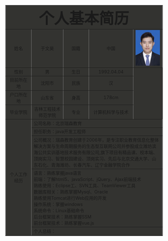 <html>
<head>
<title>个人简历</title>
</head>
<body>
<table border="1"  cellpadding="3" cellspacing="3" align="center" bgcolor="#33333">
<tr align="center" >
<td align="center" colspan="5">
<font size="13"><b>个人基本简历</b></font>
</td>
</tr>
<tr align="center">
<td width="150">姓名</td>
<td width="200">于文昊</td>
<td width="150">国籍</td>
<td width="200">中国</td>
<td width="200"><img src="./yuwenhao.png"></td>
</tr>
<tr align="center">
  <td>性别</td>
  <td>男</td>
  <td>生日</td>
  <td>1992.04.04</td>
</tr>
<tr align="center">
  <td>目前所在地</td>
  <td>沈阳市</td>
  <td>民族</td>
  <td>汉</td>
</tr>
<tr align="center">
  <td>户口所在地</td>
  <td>山东省</td>
  <td>身高</td>
  <td>178cm</td>
</tr>
<tr align="center">
  <td>毕业学院</td>
  <td>吉林工程技术师范学院</td>
  <td>专业</td>
  <td>计算机科学与技术</td>
</tr>
<tr align="center">
  <td rowspan ="9" align="middle">个人工作经历</td>
  <td colspan="4" align="left">公司名称：北京瑞森教育</td>
</tr>
<tr>
<td colspan="4">担任职务：java开发工程师</td>
</tr>
<tr>
<td colspan="4">公司概况：瑞森教育创建于2006年，是专注职业教育信息化整体解决方案与生命周期服务的生态型互联网公司并参股成立潍坊滨海公共实训基地技术服务有限公司,旗下项目有精品课、校本端、顶岗实习、智慧校园建设、顶岗实习、先后与北京交通大学、山东石化、青海潍坊、长春汽车、辽宁金融学院合作</td>
</tr>
<tr>
<td colspan="4">语言：熟练掌握java语言</br>
                前端：了解html5、javaScript、jQuery、Ajax前端技术</br>
                熟练使用：Eclipse工、SVN工具、TeamViewer工具</br>
                数据库相关：熟练掌握Mysql、Oracle</br>
                熟练使用Tomcat进行Web应用的开发</br>
                操作系统：掌握windows</br>
                系统命令：Linux基础命令</br>
                后台框架技术：熟练掌握SSM</br>
                前台框架技术：熟练掌握vue.js</td>
</tr>
<tr>
<td colspan="5">个人总结：</td>
</tr>
</table>
</body>
</html>
